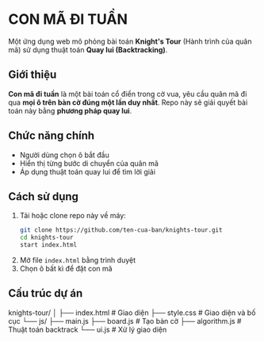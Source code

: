 # CON MÃ ĐI TUẦN

Một ứng dụng web mô phỏng bài toán **Knight's Tour** (Hành trình của quân mã) sử dụng thuật toán **Quay lui (Backtracking)**.

## Giới thiệu

**Con mã đi tuần** là một bài toán cổ điển trong cờ vua, yêu cầu quân mã đi qua **mọi ô trên bàn cờ đúng một lần duy nhất**. Repo này sẽ giải quyết bài toán này bằng **phương pháp quay lui**.

## Chức năng chính

- Người dùng chọn ô bắt đầu 
- Hiển thị từng bước di chuyển của quân mã  
- Áp dụng thuật toán quay lui để tìm lời giải  

## Cách sử dụng

1. Tải hoặc clone repo này về máy:
    ```bash
    git clone https://github.com/ten-cua-ban/knights-tour.git
    cd knights-tour
    start index.html
    ```
2. Mở file `index.html` bằng trình duyệt
3. Chọn ô bất kì để đặt con mã

## Cấu trúc dự án
knights-tour/
│
├── index.html # Giao diện 
├── style.css # Giao diện và bố cục 
└── js/
├── main.js 
├── board.js # Tạo bàn cờ 
├── algorithm.js # Thuật toán backtrack
└── ui.js # Xử lý giao diện
